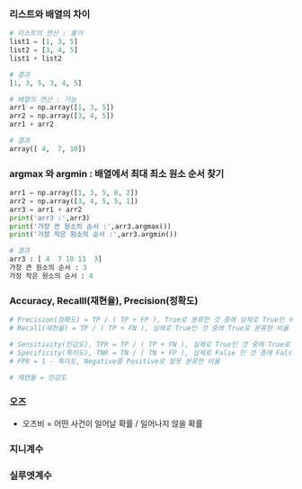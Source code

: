 ### 리스트와 배열의 차이
```python
# 리스트의 연산 : 불가
list1 = [1, 3, 5]
list2 = [3, 4, 5]
list1 + list2

# 결과
[1, 3, 5, 3, 4, 5]

# 배열의 연산 : 가능
arr1 = np.array([1, 3, 5])
arr2 = np.array([3, 4, 5])
arr1 + arr2

# 결과
array([ 4,  7, 10])
```


### argmax 와 argmin : 배열에서 최대 최소 원소 순서 찾기
```python
arr1 = np.array([1, 3, 5, 8, 2])
arr2 = np.array([3, 4, 5, 5, 1])
arr3 = arr1 + arr2
print('arr3 :',arr3)
print('가장 큰 원소의 순서 :',arr3.argmax())
print('가장 작은 원소의 순서 :',arr3.argmin())

# 결과
arr3 : [ 4  7 10 13  3]
가장 큰 원소의 순서 : 3
가장 작은 원소의 순서 : 4
```


### Accuracy, Recalll(재현율), Precision(정확도)
```python
# Precision(정확도) = TP / ( TP + FP ), True로 분류한 것 중에 실제로 True인 비율
# Recall(재현율) = TP / ( TP + FN ), 실제로 True인 것 중에 True로 분류한 비율

# Sensitivity(민감도), TPR = TP / ( TP + FN ), 실제로 True인 것 중에 True로 분류한 비율
# Specificity(특이도), TNR = TN / ( TN + FP ), 실제로 False 인 것 중에 False로 분류한 비율
# FPR = 1 - 특이도, Negative를 Positive로 잘못 분류한 비율

# 재현율 = 민감도

```

### 오즈
- 오즈비 = 어떤 사건이 일어날 확률 / 일어나지 않을 확률

### 지니계수


### 실루엣계수
